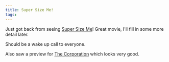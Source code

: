 ```yaml
---
title: Super Size Me!
tags: 
---
```


Just got back from seeing [Super Size Me](http://www.supersizeme.com/)! Great movie, I'll fill in some more detail later.

Should be a wake up call to everyone.

Also saw a preview for [The Corporation](http://www.thecorporation.com/) which looks very good.
